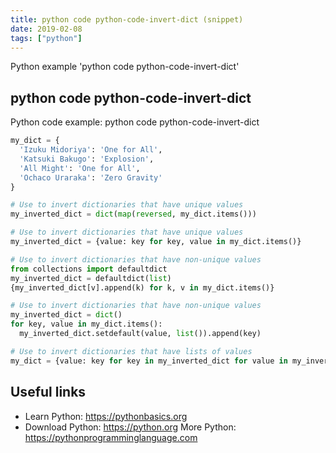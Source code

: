 ```yaml
---
title: python code python-code-invert-dict (snippet)
date: 2019-02-08
tags: ["python"]
---
```

Python example 'python code python-code-invert-dict'


## python code python-code-invert-dict

Python code example: python code python-code-invert-dict

```python
my_dict = {
  'Izuku Midoriya': 'One for All', 
  'Katsuki Bakugo': 'Explosion', 
  'All Might': 'One for All', 
  'Ochaco Uraraka': 'Zero Gravity'
}

# Use to invert dictionaries that have unique values
my_inverted_dict = dict(map(reversed, my_dict.items()))

# Use to invert dictionaries that have unique values
my_inverted_dict = {value: key for key, value in my_dict.items()}

# Use to invert dictionaries that have non-unique values
from collections import defaultdict
my_inverted_dict = defaultdict(list)
{my_inverted_dict[v].append(k) for k, v in my_dict.items()}

# Use to invert dictionaries that have non-unique values
my_inverted_dict = dict()
for key, value in my_dict.items(): 
  my_inverted_dict.setdefault(value, list()).append(key)

# Use to invert dictionaries that have lists of values
my_dict = {value: key for key in my_inverted_dict for value in my_inverted_dict[key]}


```

## Useful links

- Learn Python: https://pythonbasics.org
- Download Python: https://python.org
More Python: https://pythonprogramminglanguage.com
